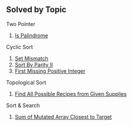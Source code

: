 ## Solved by Topic


Two Pointer

1. [Is Palindrome](IsPalindrome.java)

Cyclic Sort

1. [Set Mismatch](./SetMismatch.java)
2. [Sort By Parity II](SortByParityII.java) 
3. [First Missing Positive Integer](FirstPostitiveMissingNumber.java)

Topological Sort

1. [Find All Possible Recipes from Given Supplies]()


Sort & Search

1. [Sum of Mutated Array Closest to Target](FindBestValue.java)